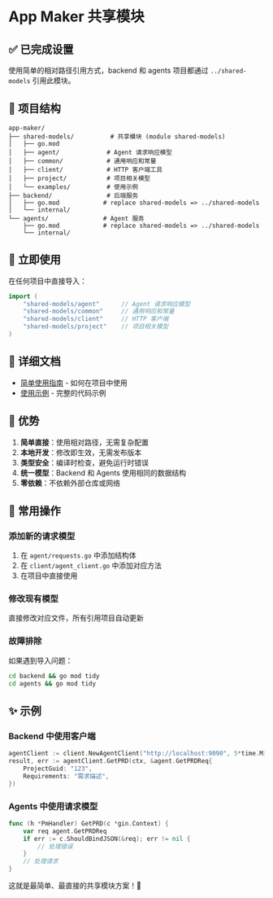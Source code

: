 # App Maker 共享模块

## ✅ 已完成设置

使用简单的相对路径引用方式，backend 和 agents 项目都通过 `../shared-models` 引用此模块。

## 📁 项目结构

```
app-maker/
├── shared-models/          # 共享模块 (module shared-models)
│   ├── go.mod
│   ├── agent/             # Agent 请求响应模型
│   ├── common/            # 通用响应和常量  
│   ├── client/            # HTTP 客户端工具
│   ├── project/           # 项目相关模型
│   └── examples/          # 使用示例
├── backend/               # 后端服务
│   ├── go.mod            # replace shared-models => ../shared-models
│   └── internal/
└── agents/               # Agent 服务
    ├── go.mod            # replace shared-models => ../shared-models
    └── internal/
```

## 🚀 立即使用

在任何项目中直接导入：

```go
import (
    "shared-models/agent"      // Agent 请求响应模型
    "shared-models/common"     // 通用响应和常量
    "shared-models/client"     // HTTP 客户端
    "shared-models/project"    // 项目相关模型
)
```

## 📖 详细文档

- [简单使用指南](SIMPLE_USAGE.md) - 如何在项目中使用
- [使用示例](examples/backend_usage.go) - 完整的代码示例

## 🔧 优势

1. **简单直接**：使用相对路径，无需复杂配置
2. **本地开发**：修改即生效，无需发布版本
3. **类型安全**：编译时检查，避免运行时错误
4. **统一模型**：Backend 和 Agents 使用相同的数据结构
5. **零依赖**：不依赖外部仓库或网络

## 📝 常用操作

### 添加新的请求模型
1. 在 `agent/requests.go` 中添加结构体
2. 在 `client/agent_client.go` 中添加对应方法
3. 在项目中直接使用

### 修改现有模型
直接修改对应文件，所有引用项目自动更新

### 故障排除
如果遇到导入问题：
```bash
cd backend && go mod tidy
cd agents && go mod tidy
```

## ✨ 示例

### Backend 中使用客户端
```go
agentClient := client.NewAgentClient("http://localhost:9090", 5*time.Minute)
result, err := agentClient.GetPRD(ctx, &agent.GetPRDReq{
    ProjectGuid: "123",
    Requirements: "需求描述",
})
```

### Agents 中使用请求模型
```go
func (h *PmHandler) GetPRD(c *gin.Context) {
    var req agent.GetPRDReq
    if err := c.ShouldBindJSON(&req); err != nil {
        // 处理错误
    }
    // 处理请求
}
```

这就是最简单、最直接的共享模块方案！🎉